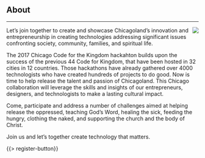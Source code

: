﻿## About
---
<img src="{{assets}}/images/earth.jpg" style="float:right"/>

Let’s join together to create and showcase Chicagoland’s innovation and entrepreneurship in creating technologies addressing significant issues confronting society, community, families, and spiritual life.

The 2017 Chicago Code for the Kingdom hackahton builds upon the success of the previous 44 Code for Kingdom, that have been hosted in 32 cities in 12 countries. Those hackathons have already gathered over 4000 technologists who have created hundreds of projects to do good. Now is time to help release the talent and passion of Chicagoland. This Chicago collaboration will leverage the skills and insights of our entrepreneurs, designers, and technologists to make a lasting cultural impact.

Come, participate and address a number of challenges aimed at helping release the oppressed, teaching God’s Word, healing the sick, feeding the hungry, clothing the naked, and supporting the church and the body of Christ. 

Join us and let’s together create technology that matters.

{{> register-button}}


